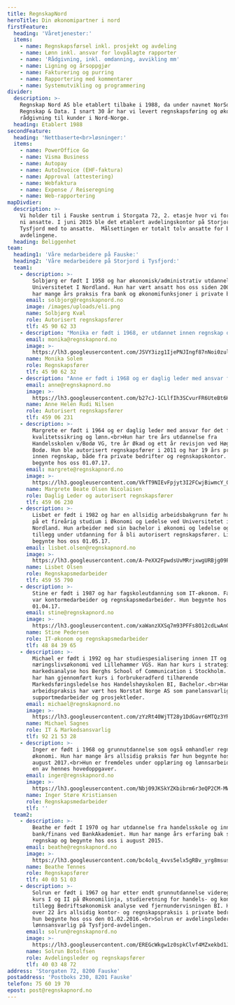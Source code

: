```yaml
---
title: RegnskapNord
heroTitle: Din økonomipartner i nord
firstFeature:
  heading: 'Våretjenester:'
  items:
    - name: Regnskapsførsel inkl. prosjekt og avdeling
    - name: Lønn inkl. ansvar for lovpålagte rapporter
    - name: 'Rådgivning, inkl. omdanning, avvikling mm'
    - name: Ligning og årsoppgjør
    - name: Fakturering og purring
    - name: Rapportering med kommentarer
    - name: Systemutvikling og programmering
divider:
  description: >-
    Regnskap Nord AS ble etablert tilbake i 1988, da under navnet NorSoft
    Regnskap & Data. I snart 30 år har vi levert regnskapsføring og økonomisk
    rådgivning til kunder i Nord-Norge.
  heading: Etablert 1988
secondFeature:
  heading: 'Nettbaserte<br>løsninger:'
  items:
    - name: PowerOffice Go
    - name: Visma Business
    - name: Autopay
    - name: AutoInvoice (EHF-faktura)
    - name: Approval (attestering)
    - name: Webfaktura
    - name: Expense / Reiseregning
    - name: Web-rapportering
mapDivdier:
  description: >-
    Vi holder til i Fauske sentrum i Storgata 72, 2. etasje hvor vi for tiden er
    ni ansatte. I juni 2015 ble det etablert avdelingskontor på Storjord i
    Tysfjord med to ansatte.  Målsettingen er totalt tolv ansatte for begge
    avdelingene.
  heading: Beliggenhet
team:
  heading1: 'Våre medarbeidere på Fauske:'
  heading2: 'Våre medarbeidere på Storjord i Tysfjord:'
  team1:
    - description: >-
        Solbjørg er født I 1958 og har økonomisk/administrativ utdannelse ved
        Universitetet I Nordland. Hun har vært ansatt hos oss siden 2002. Hun
        har mange års praksis fra bank og økonomifunksjoner i private bedrifter.
      email: solbjorg@regnskapnord.no
      image: /images/uploads/eli.png
      name: Solbjørg Kvæl
      role: Autorisert regnskapsfører
      tlf: 45 90 62 33
    - description: "Monika er født i 1968, er utdannet innen regnskap og har mange års praksis innen regnskap, \tordre og salg. Hun har vært ansatt hos oss siden 2009."
      email: monika@regnskapnord.no
      image: >-
        https://lh3.googleusercontent.com/JSVY3izg1IjePNJIngf87nNoi0zulwwIp9EWtYXHi4FgKS6va9zNNg7IP9oevB3Kv3-0OvDzvZoB66OH77_kVBR3ZHdV=w300-h200
      name: Monika Solem
      role: Regnskapsfører
      tlf: 45 90 62 32
    - description: "Anne er født i 1968 og er daglig leder med ansvar for det faglige i tillegg til personalansvar og kundeansvar.\t<br> Hun har 3-årig regnskapsutdannelse fra regnskapslinjen ved Handelsskolen. I tillegg har hun en treårig utdannelse som fiskeriøkonom ved Høgskolen i Bodø. Hun har 12 års praksis fra Regnskap Nord og ble i 2001 autorisert. Etter det har hun seks års praksis fra to andre regnskapskontor. Hun begynte hos oss 01.07.17."
      email: anne@regnskapnord.no
      image: >-
        https://lh3.googleusercontent.com/b27cJ-1CLlfIh3SCvurFR6UteBt6HVgRLBtNbhhlfcsOufPId5Szcfyn--ljN3uz9TB4_lHM-JD4p86uEhOT1aGAEqHJ=w300-h200
      name: Anne Helén Rudi Nilsen
      role: Autorisert regnskapsfører
      tlf: 459 06 231
    - description: >-
        Margrete er født i 1964 og er daglig leder med ansvar for det faglige,
        kvalitetssikring og lønn.<br>Hun har tre års utdannelse fra
        Handelsskolen v/Bodø VG, tre år Økad og ett år revisjon ved Høgskolen i
        Bodø. Hun ble autorisert regnskapsfører i 2011 og har 19 års praksis
        innen regnskap, både fra private bedrifter og regnskapskontor. Hun
        begynte hos oss 01.07.17.
      email: margrete@regnskapnord.no
      image: >-
        https://lh3.googleusercontent.com/VkfT9NIEvFpjyt3I2FCwjBiwmcY_0M-YRa8rLyQoLr8jvaRZSofJMPQgQGMM1jS9QlQR-2n3ZzXMW_QBepZimal7pQra=w300-h200
      name: Margrete Beate Olsen Nicolaisen
      role: Daglig Leder og autorisert regnskapsfører
      tlf: 459 06 230
    - description: >-
        Lisbet er født i 1982 og har en allsidig arbeidsbakgrunn før hun begynte
        på et fireårig studium i Økonomi og Ledelse ved Universitetet i
        Nordland. Hun arbeider med sin bachelor i økonomi og ledelse og er i
        tillegg under utdanning for å bli autorisert regnskapsfører. Lisbet
        begynte hos oss 01.05.17.
      email: lisbet.olsen@regnskapnord.no
      image: >-
        https://lh3.googleusercontent.com/A-PeXX2FpwdsUvMRrjxwgURBjg09PUam7lkjuMdSRpqjTWlwdD6CkGcsx6dQwohTS4KEjmAKYxhylrQwGB4botrA1-bB=w300-h200
      name: Lisbet Olsen
      role: Regnskapsmedarbeider
      tlf: 459 55 790
    - description: >-
        Stine er født i 1987 og har fagskoleutdanning som IT-økonom. Fagområdene
        var kontormedarbeider og regnskapsmedarbeider. Hun begynte hos oss den
        01.04.17.
      email: stine@regnskapnord.no
      image: >-
        https://lh3.googleusercontent.com/xaWanzXXSq7m93PFFs8O12cdLwAnQIFfX7sPQTY9IC2TgHbD29flQp5W-rYduB9o3J15qOPz3daBH5NdoRn94hUXoEYKGw=w300-h200
      name: Stine Pedersen
      role: IT-økonom og regnskapsmedarbeider
      tlf: 48 84 39 65
    - description: >-
        Michael er født i 1992 og har studiespesialisering innen IT og
        næringslivsøkonomi ved Lillehammer VGS. Han har kurs i strategisk
        markedsanalyse hos Berghs School of Communication i Stockholm. I tillegg
        har han gjennomført kurs i forbrukeradferd tilhørende
        Markedsføringsledelse hos Handelshøyskolen BI, Bachelor.<br>Hans
        arbeidspraksis har vært hos Norstat Norge AS som panelansvarlig,
        supportmedarbeider og prosjektleder.
      email: michael@regnskapnord.no
      image: >-
        https://lh3.googleusercontent.com/zYzRt40WjTT28y1DdGavr6MTQz3YRuTrpaDsRUqB7yKrpL0hCk9UNcoTXiNf6nIPXXXCWgyk5VkaIgR-wLlDqqwOlFO52w=w300-h200
      name: Michael Sagnes
      role: IT & Markedsansvarlig
      tlf: 92 21 53 28
    - description: >-
        Inger er født i 1968 og grunnutdannelse som også omhandler regnskap og
        økonomi. Hun har mange års allsidig praksis før hun begynte hos oss i
        august 2017.<br>Hun er fremdeles under opplæring og lønnsarbeid vil bli
        en av hennes hovedoppgaver.
      email: inger@regnskapnord.no
      image: >-
        https://lh3.googleusercontent.com/Nbj09JKSkYZKbibrm6r3eQP2CM-MWaz438feT6mZh_DaZi96rkQRTM4buIBbxthGMtaGfvGkQR1KLBv8XdylXB60GwkS=w300-h200
      name: Inger Støre Kristiansen
      role: Regnskapsmedarbeider
      tlf: ''
  team2:
    - description: >-
        Beathe er født I 1970 og har utdannelse fra handelsskole og innen
        bank/finans ved BankAkademiet. Hun har mange års erfaring bak seg innen
        regnskap og begynte hos oss i august 2015.
      email: beathe@regnskapnord.no
      image: >-
        https://lh3.googleusercontent.com/bc4olq_4vvs5elx5gRBv_yrg8msus7DKbWXeIvcTqjGfIvlZjoL9RXfQA3ef-7Fh9wVRJ12VelZTAeOFNelUIQuIFVoi=w300-h200
      name: Beathe Tennes
      role: Regnskapsfører
      tlf: 40 03 51 03
    - description: >-
        Solrun er født i 1967 og har etter endt grunnutdannelse videregående
        kurs I og II på Økonomilinja, studieretning for handels- og kontorfag. I
        tillegg Bedriftsøkonomisk analyse ved fjernundervisningen BI. Hun har
        over 22 års allsidig kontor- og regnskapspraksis i private bedrifter før
        hun begynte hos oss den 01.02.2016.<br>Solrun er avdelingsleder og
        lønnsansvarlig på Tysfjord-avdelingen.
      email: solrun@regnskapnord.no
      image: >-
        https://lh3.googleusercontent.com/EREGcWkgw1z0spkClvf4MZxekbd1J-E8-IBwz_yL8--DeBBqUFSYdvxa0i3T6jvOh8ytB-CUZnALnj2NC06eQvImZsw=w300-h200
      name: Solrun Botolfsen
      role: Avdelingsleder og regnskapsfører
      tlf: 40 03 48 72
address: 'Storgaten 72, 8200 Fauske'
postaddress: 'Postboks 230, 8201 Fauske'
telefon: 75 60 19 70
epost: post@regnskapnord.no
---
```


